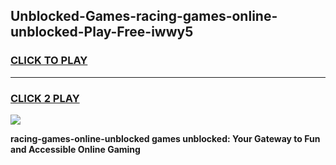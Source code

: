 
## Unblocked-Games-racing-games-online-unblocked-Play-Free-iwwy5
<h3>
<a href="https://premium76.site?title=racing-games-online-unblocked&ref=09A">CLICK TO PLAY</a></h3>
<hr>

<h3>
<a href="https://premium76.site?title=racing-games-online-unblocked&ref=09A">CLICK 2 PLAY</a>
  
</h3>

<a href="https://premium76.site?title=racing-games-online-unblocked&ref=09A"><img src="https://clearcache.store/games.png"></a>


**racing-games-online-unblocked games unblocked: Your Gateway to Fun and Accessible Online Gaming**
